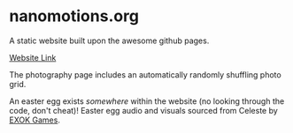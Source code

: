 # nanomotions.org

A static website built upon the awesome github pages.

[Website Link](https://nanomotions.org "Website")

The photography page includes an automatically randomly shuffling photo grid.

An easter egg exists _somewhere_ within the website (no looking through the code, don't cheat)!
Easter egg audio and visuals sourced from Celeste by [EXOK Games](https://exok.com/games.html "Their Website").